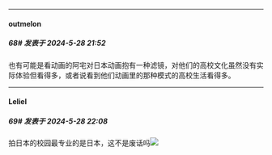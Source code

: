 ﻿
*****

####  outmelon  
##### 68#       发表于 2024-5-28 21:52

也有可能是看动画的阿宅对日本动画抱有一种滤镜，对他们的高校文化虽然没有实际体验但看得多，或者说看到他们动画里的那种模式的高校生活看得多。


*****

####  Leliel  
##### 69#       发表于 2024-5-28 22:08

拍日本的校园最专业的是日本，这不是废话吗<img src="https://static.saraba1st.com/image/smiley/face2017/091.png" referrerpolicy="no-referrer">

